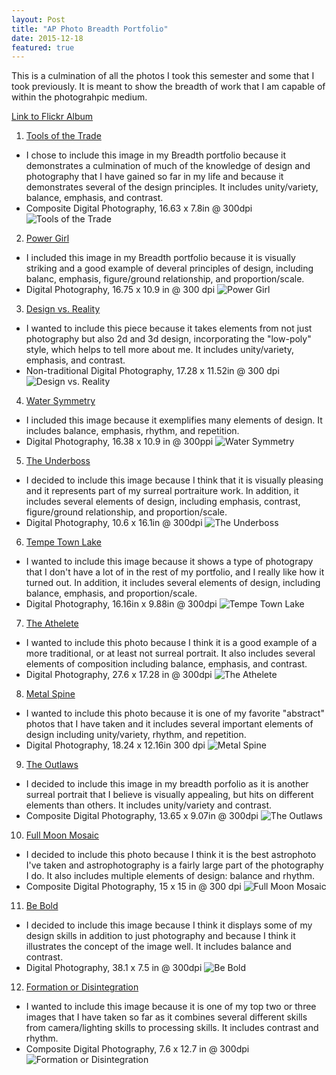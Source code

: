 ```yaml
---
layout: Post
title: "AP Photo Breadth Portfolio"
date: 2015-12-18
featured: true
---
```


This is a culmination of all the photos I took this semester and some that I took previously.
It is meant to show the breadth of work that I am capable of within the photograhpic medium.

[Link to Flickr
Album](https://www.flickr.com/photos/grayolson/albums/72157657526852122)

1. [Tools of the
   Trade](https://www.flickr.com/photos/grayolson/23403412631/in/album-72157657526852122/)
  * I chose to include this image in my Breadth portfolio because it
    demonstrates a culmination of much of the knowledge of design and
photography that I have gained so far in my life and because it
demonstrates several of the design principles. It includes
unity/variety, balance, emphasis, and contrast.
  * Composite Digital Photography, 16.63 x 7.8in @ 300dpi
![Tools of the
Trade](https://farm6.staticflickr.com/5803/23403412631_b4f54faae0_k_d.jpg)

2. [Power
   Girl](https://www.flickr.com/photos/grayolson/21205846815/in/album-72157657526852122/)
  * I included this image in my Breadth portfolio because it is visually
    striking and a good example of deveral principles of design,
including balanc, emphasis, figure/ground relationship, and
proportion/scale.
  * Digital Photography, 16.75 x 10.9 in @ 300 dpi
![Power
Girl](https://farm6.staticflickr.com/5707/21205846815_1463da4ccb_k_d.jpg)

3. [Design vs.
   Reality](https://www.flickr.com/photos/grayolson/16294695345/in/album-72157657526852122/)
  * I wanted to include this piece because it takes elements from not
    just photography but also 2d and 3d design, incorporating the
"low-poly" style, which helps to tell more about me. It includes
unity/variety, emphasis, and contrast.
  * Non-traditional Digital Photography, 17.28 x 11.52in @ 300 dpi
![Design vs.
Reality](https://farm9.staticflickr.com/8587/16294695345_3514a267cc_k_d.jpg)

4. [Water
   Symmetry](https://www.flickr.com/photos/grayolson/20129680024/in/album-72157657526852122/)
  * I included this image because it exemplifies many elements of
    design. It includes balance, emphasis, rhythm, and repetition.
  * Digital Photography, 16.38 x 10.9 in @ 300ppi
![Water
Symmetry](https://farm6.staticflickr.com/5622/20129680024_836392120d_k_d.jpg)

5. [The
   Underboss](https://www.flickr.com/photos/grayolson/20905174509/in/album-72157657526852122/)
  * I decided to include this image because I think that it is visually
    pleasing and it represents part of my surreal portraiture work. In
addition, it includes several elements of design, including emphasis,
contrast, figure/ground relationship, and proportion/scale.
  * Digital Photography, 10.6 x 16.1in @ 300dpi
![The
Underboss](https://farm6.staticflickr.com/5790/20905174509_4dc106054d_k_d.jpg)

6. [Tempe Town
   Lake](https://www.flickr.com/photos/grayolson/23235840385/in/album-72157657526852122/)
  * I wanted to include this image because it shows a type of photograpy
    that I don't have a lot of in the rest of my portfolio, and I really
like how it turned out. In addition, it includes several elements of
design, including balance, emphasis, and proportion/scale.
  * Digital Photography, 16.16in x 9.88in @ 300dpi
![Tempe Town
Lake](https://farm1.staticflickr.com/738/23235840385_3cfa68a1bf_k_d.jpg)

7. [The
   Athelete](https://www.flickr.com/photos/grayolson/21119615210/in/album-72157657526852122/)
  * I wanted to include this photo because I think it is a good example
    of a more traditional, or at least not surreal portrait. It also
includes several elements of composition including balance, emphasis,
and contrast.
  * Digital Photography, 27.6 x 17.28 in @ 300dpi
![The
Athelete](https://farm6.staticflickr.com/5622/21119615210_3a80a190ed_k_d.jpg)

8. [Metal
   Spine](https://www.flickr.com/photos/grayolson/20565519189/in/album-72157657526852122/)
  * I wanted to include this photo because it is one of my favorite
    "abstract" photos that I have taken and it includes several
important elements of design including unity/variety, rhythm, and
repetition.
  * Digital Photography, 18.24 x 12.16in 300 dpi
![Metal
Spine](https://farm1.staticflickr.com/642/20565519189_63e6da9e97_k_d.jpg)

9. [The
   Outlaws](https://www.flickr.com/photos/grayolson/20692641713/in/album-72157657526852122/)
  * I decided to include this image in my breadth porfolio as it is
    another surreal portrait that I believe is visually appealing, but
hits on different elements than others. It includes unity/variety and
contrast.
  * Composite Digital Photography, 13.65 x 9.07in @ 300dpi
![The
Outlaws](https://farm1.staticflickr.com/564/20692641713_04d9db8c0e_k_d.jpg)

10. [Full Moon Mosaic](https://www.flickr.com/photos/grayolson/17340881948/in/album-72157657526852122/)
  * I decided to include this photo because I think it is the best
    astrophoto I've taken and astrophotography is a fairly large part of
the photography I do. It also includes multiple elements of design:
balance and rhythm.
  * Composite Digital Photography, 15 x 15 in @ 300 dpi
![Full Moon
Mosaic](https://farm9.staticflickr.com/8780/17340881948_fa7e6c41cf_k_d.jpg)

11. [Be Bold](https://www.flickr.com/photos/grayolson/21670712366/in/album-72157657526852122/)
  * I decided to include this image because I think it displays some of
    my design skills in addition to just photography and because I think
it illustrates the concept of the image well. It includes balance and
contrast.
  * Digital Photography, 38.1 x 7.5 in @ 300dpi
![Be
Bold](https://farm1.staticflickr.com/664/21670712366_4ec369f2bf_k_d.jpg)

12. [Formation or Disintegration](https://www.flickr.com/photos/grayolson/21319009529/in/album-72157657526852122/)
  * I wanted to include this image because it is one of my top two or
    three images that I have taken so far as it combines several
different skills from camera/lighting skills to processing skills. It
includes contrast and rhythm.
  * Composite Digital Photography, 7.6 x 12.7 in @ 300dpi
![Formation or
Disintegration](https://farm6.staticflickr.com/5713/21319009529_403afc0076_k_d.jpg)

